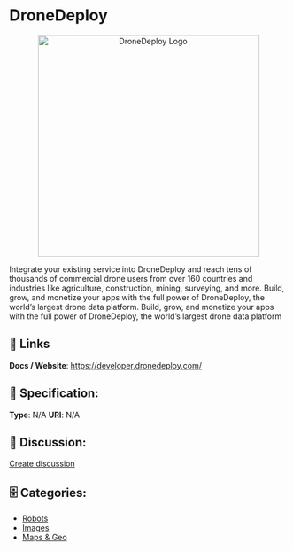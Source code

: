 # DroneDeploy
<p align="center">
    <img width="400" src="https://raw.githubusercontent.com/apis-list/apis-list/main/apis/dronedeploy/logo_256x256.png" alt="DroneDeploy Logo"/>
</p>

Integrate your existing service into DroneDeploy and reach tens of thousands of commercial drone users from over 160 countries and industries like agriculture, construction, mining, surveying, and more.  Build, grow, and monetize your apps with the full power of DroneDeploy, the world’s largest drone data platform. Build, grow, and monetize your apps with the full power of DroneDeploy, the world’s largest drone data platform

##  🔗 Links
**Docs / Website**: https://developer.dronedeploy.com/

## 🧬 Specification:
**Type**: N/A
**URI**: N/A

## 💬 Discussion:
[Create discussion](https://github.com/apis-list/apis-list/discussions/new)

## 🗄️ Categories:
- [Robots](https://github.com/apis-list/apis-list#robots)
- [Images](https://github.com/apis-list/apis-list#images)
- [Maps & Geo](https://github.com/apis-list/apis-list#maps--geo)



